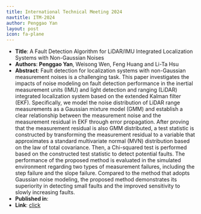 ```yaml
---
title: International Technical Meeting 2024
navtitle: ITM-2024
author: Penggao Yan
layout: post
icon: fa-plane
---
```


- **Title**: A Fault Detection Algorithm for LiDAR/IMU Integrated Localization Systems with Non-Gaussian Noises
- **Authors**: **Penggao Yan**, Weisong Wen, Feng Huang and Li-Ta Hsu
- **Abstract**: Fault detection for localization systems with non-Gaussian measurement noises is a challenging task. This paper investigates the impacts of noise modeling on fault detection performance in the inertial measurement units (IMU) and light detection and ranging (LiDAR) integrated localization system based on the extended Kalman filter (EKF). Specifically, we model the noise distribution of LiDAR range measurements as a Gaussian mixture model (GMM) and establish a clear relationship between the measurement noise and the measurement residual in EKF through error propagation. After proving that the measurement residual is also GMM distributed, a test statistic is constructed by transforming the measurement residual to a variable that approximates a standard multivariate normal (MVN) distribution based on the law of total covariance. Then, a Chi-squared test is performed based on the constructed test statistic to detect potential faults. The performance of the proposed method is evaluated in the simulated environment regarding two types of measurement failures, including the step failure and the slope failure. Compared to the method that adopts Gaussian noise modeling, the proposed method demonstrates its superiority in detecting small faults and the improved sensitivity to slowly increasing faults.
- **Published in**: 
- **Link**: [click](https://www.ion.org/itm/abstracts.cfm?paperID=12879)
